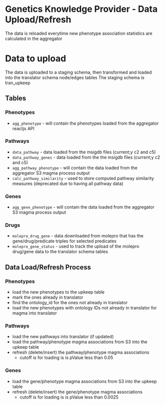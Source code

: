 
# Genetics Knowledge Provider - Data Upload/Refresh 
The data is reloaded everytime new phenotype association statistics are calculated in the aggregator

# Data to upload
The data is uploaded to a staging schema, then transformed and loaded into the translator schema node/edges tables
The staging schema is tran_upkeep

## Tables

### Phenotypes
* `agg_phenotype` - will contain the phenotypes loaded from the aggregator reactjs API

### Pathways
* `data_pathway` - data loaded from the msigdb files (current;y c2 and c5)
* `data_pathway_genes` - data loaded from the the msigdb files (current;y c2 and c5)
* `agg_pathway_phenotype` - will contain the data loaded from the aggregator S3 magma process output
* `calc_pathway_similarity` - used to store computed pathway similarity measures (deprecated due to having all pathway data)

### Genes
* `agg_gene_phenotype` - will contain the data loaded from the aggregator S3 magma process output

### Drugs
* `molepro_drug_gene` - data downloaded from molepro that has the gene/drug/predicate triples for selected predicates
* `molepro_gene_status` - used to track the upload of the molepro drug/gene data to the translator schema tables

## Data Load/Refresh Process
### Phenotypes
* load the new phenotypes to the upkeep table
* mark the ones already in translator
* find the ontology_id for the ones not already in translator
* load the new phenotypes with ontology IDs not already in translator for magma into translator

### Pathways
* load the new pathways into translator (if updated)
* load the pathway/phenotype magma associations from S3 into the upkeep table
* refresh (delete/insert) the pathway/phenotype magma associations
  * cutoff is for loading is is pValue less than 0.05

### Genes
* load the gene/phenotype magma associations from S3 into the upkeep table
* refresh (delete/insert) the gene/phenotype magma associations
  * cutoff is for loading is is pValue less than 0.0025



